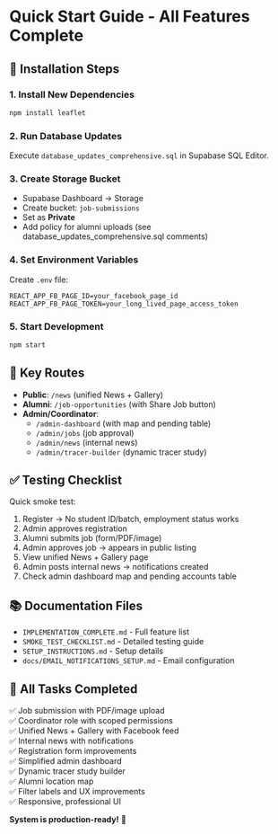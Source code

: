 # Quick Start Guide - All Features Complete

## 🚀 Installation Steps

### 1. Install New Dependencies
```bash
npm install leaflet
```

### 2. Run Database Updates
Execute `database_updates_comprehensive.sql` in Supabase SQL Editor.

### 3. Create Storage Bucket
- Supabase Dashboard → Storage
- Create bucket: `job-submissions`
- Set as **Private**
- Add policy for alumni uploads (see database_updates_comprehensive.sql comments)

### 4. Set Environment Variables
Create `.env` file:
```env
REACT_APP_FB_PAGE_ID=your_facebook_page_id
REACT_APP_FB_PAGE_TOKEN=your_long_lived_page_access_token
```

### 5. Start Development
```bash
npm start
```

## 📍 Key Routes

- **Public**: `/news` (unified News + Gallery)
- **Alumni**: `/job-opportunities` (with Share Job button)
- **Admin/Coordinator**: 
  - `/admin-dashboard` (with map and pending table)
  - `/admin/jobs` (job approval)
  - `/admin/news` (internal news)
  - `/admin/tracer-builder` (dynamic tracer study)

## ✅ Testing Checklist

Quick smoke test:
1. Register → No student ID/batch, employment status works
2. Admin approves registration
3. Alumni submits job (form/PDF/image)
4. Admin approves job → appears in public listing
5. View unified News + Gallery page
6. Admin posts internal news → notifications created
7. Check admin dashboard map and pending accounts table

## 📚 Documentation Files

- `IMPLEMENTATION_COMPLETE.md` - Full feature list
- `SMOKE_TEST_CHECKLIST.md` - Detailed testing guide
- `SETUP_INSTRUCTIONS.md` - Setup details
- `docs/EMAIL_NOTIFICATIONS_SETUP.md` - Email configuration

## 🎯 All Tasks Completed

✅ Job submission with PDF/image upload  
✅ Coordinator role with scoped permissions  
✅ Unified News + Gallery with Facebook feed  
✅ Internal news with notifications  
✅ Registration form improvements  
✅ Simplified admin dashboard  
✅ Dynamic tracer study builder  
✅ Alumni location map  
✅ Filter labels and UX improvements  
✅ Responsive, professional UI  

**System is production-ready!** 🎉

